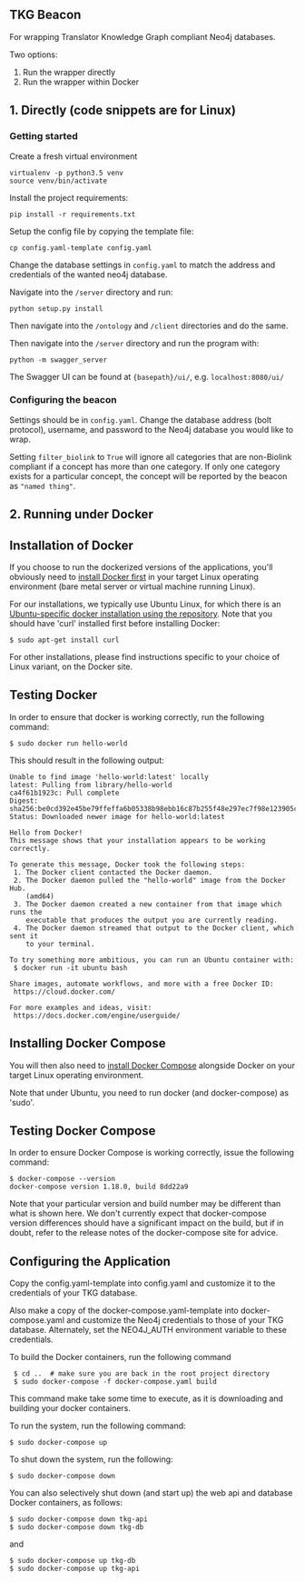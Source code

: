 ## TKG Beacon

For wrapping Translator Knowledge Graph compliant Neo4j databases.

Two options: 

1. Run the wrapper directly
2. Run the wrapper within Docker

## 1. Directly (code snippets are for Linux)

### Getting started

Create a fresh virtual environment
```
virtualenv -p python3.5 venv
source venv/bin/activate
```

Install the project requirements:
```
pip install -r requirements.txt
```

Setup the config file by copying the template file:
```
cp config.yaml-template config.yaml
``` 
Change the database settings in `config.yaml` to match the address and credentials of the wanted neo4j database.

Navigate into the `/server` directory and run:
```
python setup.py install
```

Then navigate into the `/ontology` and `/client` directories and do the same.

Then navigate into the `/server` directory and run the program with:
```
python -m swagger_server
```

The Swagger UI can be found at `{basepath}/ui/`, e.g. `localhost:8080/ui/`

### Configuring the beacon
Settings should be in `config.yaml`.
Change the database address (bolt protocol), username, and password to the Neo4j database you would like to wrap.

Setting `filter_biolink` to `True` will ignore all categories that are non-Biolink compliant if a concept has more than one category. If only one category exists for a particular concept, the concept will be reported by the beacon as `"named thing"`.

## 2. Running under Docker

## Installation of Docker

If you choose to run the dockerized versions of the applications, you'll obviously need to [install Docker first](https://docs.docker.com/engine/installation/) in your target Linux operating environment (bare metal server or virtual machine running Linux).

For our installations, we typically use Ubuntu Linux, for which there is an [Ubuntu-specific docker installation using the repository](https://docs.docker.com/engine/installation/linux/docker-ce/ubuntu/#install-using-the-repository).
Note that you should have 'curl' installed first before installing Docker:

```
$ sudo apt-get install curl
```

For other installations, please find instructions specific to your choice of Linux variant, on the Docker site.

## Testing Docker

In order to ensure that docker is working correctly, run the following command:

```
$ sudo docker run hello-world
```

This should result in the following output:
```
Unable to find image 'hello-world:latest' locally
latest: Pulling from library/hello-world
ca4f61b1923c: Pull complete
Digest: sha256:be0cd392e45be79ffeffa6b05338b98ebb16c87b255f48e297ec7f98e123905c
Status: Downloaded newer image for hello-world:latest

Hello from Docker!
This message shows that your installation appears to be working correctly.

To generate this message, Docker took the following steps:
 1. The Docker client contacted the Docker daemon.
 2. The Docker daemon pulled the "hello-world" image from the Docker Hub.
    (amd64)
 3. The Docker daemon created a new container from that image which runs the
    executable that produces the output you are currently reading.
 4. The Docker daemon streamed that output to the Docker client, which sent it
    to your terminal.

To try something more ambitious, you can run an Ubuntu container with:
 $ docker run -it ubuntu bash

Share images, automate workflows, and more with a free Docker ID:
 https://cloud.docker.com/

For more examples and ideas, visit:
 https://docs.docker.com/engine/userguide/
```

## Installing Docker Compose

You will then also need to [install Docker Compose](https://docs.docker.com/compose/install/) alongside Docker on your target Linux operating environment.

Note that under Ubuntu, you need to run docker (and docker-compose) as 'sudo'. 

## Testing Docker Compose

In order to ensure Docker Compose is working correctly, issue the following command:
```
$ docker-compose --version
docker-compose version 1.18.0, build 8dd22a9
```
Note that your particular version and build number may be different than what is shown here. We don't currently expect that docker-compose version differences should have a significant impact on the build, but if in doubt, refer to the release notes of the docker-compose site for advice.

## Configuring the Application

Copy the config.yaml-template into config.yaml and customize it to the credentials of your TKG database. 

Also make a copy of the docker-compose.yaml-template into docker-compose.yaml and customize the Neo4j credentials to those of your TKG database. Alternately, set the NEO4J_AUTH environment variable to these credentials.

To build the Docker containers, run the following command

```
 $ cd ..  # make sure you are back in the root project directory
 $ sudo docker-compose -f docker-compose.yaml build
```

This command make take some time to execute, as it is downloading and building your docker containers.

To run the system, run the following command:

```
$ sudo docker-compose up
```

To shut down the system, run the following:

```
$ sudo docker-compose down
```

You can also selectively shut down (and start up) the web api and database Docker containers, as follows:

```
$ sudo docker-compose down tkg-api
$ sudo docker-compose down tkg-db
```
and

```
$ sudo docker-compose up tkg-db
$ sudo docker-compose up tkg-api

```
